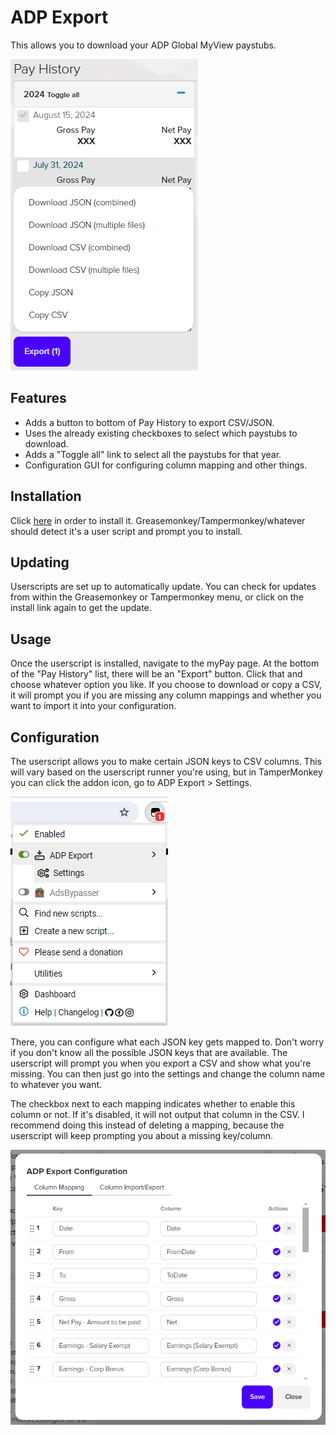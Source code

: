 ADP Export
==========

This allows you to download your ADP Global MyView paystubs.

![export](media/export.png)

## Features

* Adds a button to bottom of Pay History to export CSV/JSON.
* Uses the already existing checkboxes to select which paystubs to download.
* Adds a "Toggle all" link to select all the paystubs for that year.
* Configuration GUI for configuring column mapping and other things.

## Installation

Click [here](https://github.com/kdar/adp-export/releases/latest/download/adp-export.user.js) in order to install it. Greasemonkey/Tampermonkey/whatever should detect it's a user script and prompt you to install.

## Updating

Userscripts are set up to automatically update. You can check for updates from within the Greasemonkey or Tampermonkey menu, or click on the install link again to get the update.

## Usage

Once the userscript is installed, navigate to the myPay page. At the bottom of the "Pay History" list, there will be an "Export" button. Click that and choose whatever option you like. If you choose to download or copy a CSV, it will prompt you if you are missing any column mappings and whether you want to import it into your configuration.

## Configuration

The userscript allows you to make certain JSON keys to CSV columns. This will vary based on the userscript runner you're using, but in TamperMonkey you can click the addon icon, go to ADP Export > Settings. 

![menu](media/menu.png)

There, you can configure what each JSON key gets mapped to. Don't worry if you don't know all the possible JSON keys that are available. The userscript will prompt you when you export a CSV and show what you're missing. You can then just go into the settings and change the column name to whatever you want.

The checkbox next to each mapping indicates whether to enable this column or not. If it's disabled, it will not output that column in the CSV. I recommend doing this instead of deleting a mapping, because the userscript will keep prompting you about a missing key/column.

![settings](media/settings.png)